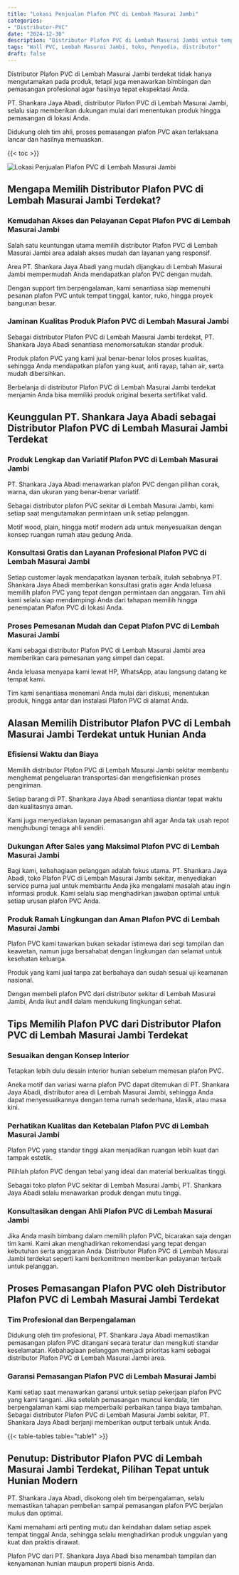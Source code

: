 ```yaml
---
title: "Lokasi Penjualan Plafon PVC di Lembah Masurai Jambi"
categories: 
- "Distributor-PVC"
date: "2024-12-30"
description: "Distributor Plafon PVC di Lembah Masurai Jambi untuk tempat tinggal, kantor, dan toko. Panel unggulan, pilihan motif, variasi warna modern, beserta jasa pemasangan ditangani oleh teknisi ahli serta jaminan resmi!|Servis penjualan Plafon PVC di Lembah Masurai Jambi bagi kebutuhan rumah, office, atau toko, beserta produk berkualitas dan instalasi oleh tim profesional dan garansi resmi.|Alternatif Plafon PVC di Lembah Masurai Jambi yang andal bagi rumah, perkantoran, dan toko, dengan material berkualitas dan instalasi dikerjakan oleh tenaga ahli berpengalaman dan jaminan resmi.|Penjualan Plafon PVC di Lembah Masurai Jambi bagi rumah, office, serta toko, dengan panel berkualitas dan penempatan ditangani oleh tenaga ahli profesional, disertai beserta kepastian resmi.}"
tags: "Wall PVC, Lembah Masurai Jambi, toko, Penyedia, distributor"
draft: false
---
```


Distributor Plafon PVC di Lembah Masurai Jambi terdekat tidak hanya mengutamakan pada produk, tetapi juga menawarkan bimbingan dan pemasangan profesional agar hasilnya tepat ekspektasi Anda.

PT. Shankara Jaya Abadi, distributor Plafon PVC di Lembah Masurai Jambi, selalu siap memberikan dukungan mulai dari menentukan produk hingga pemasangan di lokasi Anda.

Didukung oleh tim ahli, proses pemasangan plafon PVC akan terlaksana lancar dan hasilnya memuaskan.

{{< toc >}}

![Lokasi Penjualan Plafon PVC di Lembah Masurai Jambi](/images/Distributor-PVC/Lokasi-Penjualan-Plafon-PVC-di-Lembah-Masurai-Jambi.png)


## Mengapa Memilih Distributor Plafon PVC di Lembah Masurai Jambi Terdekat?

### Kemudahan Akses dan Pelayanan Cepat Plafon PVC di Lembah Masurai Jambi

Salah satu keuntungan utama memilih distributor Plafon PVC di Lembah Masurai Jambi area adalah akses mudah dan layanan yang responsif.

Area PT. Shankara Jaya Abadi yang mudah dijangkau di Lembah Masurai Jambi mempermudah Anda mendapatkan plafon PVC dengan mudah.

Dengan support tim berpengalaman, kami senantiasa siap memenuhi pesanan plafon PVC untuk tempat tinggal, kantor, ruko, hingga proyek bangunan besar.

### Jaminan Kualitas Produk Plafon PVC di Lembah Masurai Jambi

Sebagai distributor Plafon PVC di Lembah Masurai Jambi terdekat, PT. Shankara Jaya Abadi senantiasa menomorsatukan standar produk.

Produk plafon PVC yang kami jual benar-benar lolos proses kualitas, sehingga Anda mendapatkan plafon yang kuat, anti rayap, tahan air, serta mudah dibersihkan.

Berbelanja di distributor Plafon PVC di Lembah Masurai Jambi terdekat menjamin Anda bisa memiliki produk original beserta sertifikat valid.

## Keunggulan PT. Shankara Jaya Abadi sebagai Distributor Plafon PVC di Lembah Masurai Jambi Terdekat

### Produk Lengkap dan Variatif Plafon PVC di Lembah Masurai Jambi

PT. Shankara Jaya Abadi menawarkan plafon PVC dengan pilihan corak, warna, dan ukuran yang benar-benar variatif.

Sebagai distributor plafon PVC sekitar di Lembah Masurai Jambi, kami setiap saat mengutamakan permintaan unik setiap pelanggan.

Motif wood, plain, hingga motif modern ada untuk menyesuaikan dengan konsep ruangan rumah atau gedung Anda.

### Konsultasi Gratis dan Layanan Profesional Plafon PVC di Lembah Masurai Jambi

Setiap customer layak mendapatkan layanan terbaik, itulah sebabnya PT. Shankara Jaya Abadi memberikan konsultasi gratis agar Anda leluasa memilih plafon PVC yang tepat dengan permintaan dan anggaran. Tim ahli kami selalu siap mendampingi Anda dari tahapan memilih hingga penempatan Plafon PVC di lokasi Anda.

### Proses Pemesanan Mudah dan Cepat Plafon PVC di Lembah Masurai Jambi

Kami sebagai distributor Plafon PVC di Lembah Masurai Jambi area memberikan cara pemesanan yang simpel dan cepat.

Anda leluasa menyapa kami lewat HP, WhatsApp, atau langsung datang ke tempat kami.

Tim kami senantiasa menemani Anda mulai dari diskusi, menentukan produk, hingga antar dan instalasi Plafon PVC di alamat Anda.

## Alasan Memilih Distributor Plafon PVC di Lembah Masurai Jambi Terdekat untuk Hunian Anda

### Efisiensi Waktu dan Biaya

Memilih distributor Plafon PVC di Lembah Masurai Jambi sekitar membantu menghemat pengeluaran transportasi dan mengefisienkan proses pengiriman.

Setiap barang di PT. Shankara Jaya Abadi senantiasa diantar tepat waktu dan kualitasnya aman.

Kami juga menyediakan layanan pemasangan ahli agar Anda tak usah repot menghubungi tenaga ahli sendiri.

### Dukungan After Sales yang Maksimal Plafon PVC di Lembah Masurai Jambi

Bagi kami, kebahagiaan pelanggan adalah fokus utama. PT. Shankara Jaya Abadi, toko Plafon PVC di Lembah Masurai Jambi sekitar, menyediakan service purna jual untuk membantu Anda jika mengalami masalah atau ingin informasi produk. Kami selalu siap menghadirkan jawaban optimal untuk setiap urusan plafon PVC Anda.

### Produk Ramah Lingkungan dan Aman Plafon PVC di Lembah Masurai Jambi

Plafon PVC kami tawarkan bukan sekadar istimewa dari segi tampilan dan keawetan, namun juga bersahabat dengan lingkungan dan selamat untuk kesehatan keluarga.

Produk yang kami jual tanpa zat berbahaya dan sudah sesuai uji keamanan nasional.

Dengan membeli plafon PVC dari distributor sekitar di Lembah Masurai Jambi, Anda ikut andil dalam mendukung lingkungan sehat.

## Tips Memilih Plafon PVC dari Distributor Plafon PVC di Lembah Masurai Jambi Terdekat

### Sesuaikan dengan Konsep Interior

Tetapkan lebih dulu desain interior hunian sebelum memesan plafon PVC.

Aneka motif dan variasi warna plafon PVC dapat ditemukan di PT. Shankara Jaya Abadi, distributor area di Lembah Masurai Jambi, sehingga Anda dapat menyesuaikannya dengan tema rumah sederhana, klasik, atau masa kini.

### Perhatikan Kualitas dan Ketebalan Plafon PVC di Lembah Masurai Jambi

Plafon PVC yang standar tinggi akan menjadikan ruangan lebih kuat dan tampak estetik.

Pilihlah plafon PVC dengan tebal yang ideal dan material berkualitas tinggi.

Sebagai toko plafon PVC sekitar di Lembah Masurai Jambi, PT. Shankara Jaya Abadi selalu menawarkan produk dengan mutu tinggi.

### Konsultasikan dengan Ahli Plafon PVC di Lembah Masurai Jambi

Jika Anda masih bimbang dalam memilih plafon PVC, bicarakan saja dengan tim kami. Kami akan menghadirkan rekomendasi yang tepat dengan kebutuhan serta anggaran Anda. Distributor Plafon PVC di Lembah Masurai Jambi terdekat seperti kami berkomitmen memberikan pelayanan terbaik untuk pelanggan.

## Proses Pemasangan Plafon PVC oleh Distributor Plafon PVC di Lembah Masurai Jambi Terdekat

### Tim Profesional dan Berpengalaman

Didukung oleh tim profesional, PT. Shankara Jaya Abadi memastikan pemasangan plafon PVC ditangani secara teratur dan mengikuti standar keselamatan. Kebahagiaan pelanggan menjadi prioritas kami sebagai distributor Plafon PVC di Lembah Masurai Jambi area.

### Garansi Pemasangan Plafon PVC di Lembah Masurai Jambi

Kami setiap saat menawarkan garansi untuk setiap pekerjaan plafon PVC yang kami tangani. Jika setelah pemasangan muncul kendala, tim berpengalaman kami siap memperbaiki perbaikan tanpa biaya tambahan. Sebagai distributor Plafon PVC di Lembah Masurai Jambi sekitar, PT. Shankara Jaya Abadi berjanji memberikan output terbaik untuk Anda.

{{< table-tables table="table1" >}}

## Penutup: Distributor Plafon PVC di Lembah Masurai Jambi Terdekat, Pilihan Tepat untuk Hunian Modern

PT. Shankara Jaya Abadi, disokong oleh tim berpengalaman, selalu memastikan tahapan pembelian sampai pemasangan plafon PVC berjalan mulus dan optimal.

Kami memahami arti penting mutu dan keindahan dalam setiap aspek tempat tinggal Anda, sehingga selalu menghadirkan produk unggulan yang kuat dan praktis dirawat.

Plafon PVC dari PT. Shankara Jaya Abadi bisa menambah tampilan dan kenyamanan hunian maupun properti bisnis Anda.